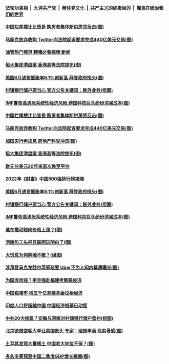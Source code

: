 ####  [法轮功真相](../../../../basic/blob/master/README.md?t=07141231) &nbsp;|&nbsp; [九评共产党](../../../../9ping.md/blob/master/README.md?t=07141231) &nbsp;|&nbsp; [解体党文化](../../../../jtdwh.md/blob/master/README.md?t=07141231)  &nbsp;|&nbsp; [共产主义的终极目的](../../../../gczydzjmd.md/blob/master/README.md?t=07141231) &nbsp;|&nbsp; [魔鬼在统治我们的世界](../../../../mgztzwmdsj.md/blob/master/README.md?t=07141231) 

#### [中国烂尾楼比比皆是 购房者集体断供房贷反击(图)](../pages/p5/1011671.md?t=07141231) 

#### [马斯克放弃收购 Twitter向法院起诉要求完成440亿美元交易(图)](../pages/p5/1011642.md?t=07141231) 

#### [油管热门频道 翻墙必看视频 新闻](http://45.76.130.85:81/youtube.html?07141231)

#### [恒大集团清盘案 香港高等法院提讯(图)](../pages/p5/1011667.md?t=07141231) 

#### [美国6月通货膨胀率9.1%创新高 拜登政府挠头(图)](../pages/p5/1011650.md?t=07141231) 

#### [村镇银行储户要当心 官方公告关键词：账外业务(组图)](../pages/p5/1011641.md?t=07141231) 

#### [IMF警告高通胀系统性经济风险 跨国科技巨头纷纷消减成本(图)](../pages/p5/1011623.md?t=07141231) 

#### [中国烂尾楼比比皆是 购房者集体断供房贷反击(图)](../pages/p5/1011671.md?t=07141231) 

#### [马斯克放弃收购 Twitter向法院起诉要求完成440亿美元交易(图)](../pages/p5/1011642.md?t=07141231) 

#### [加国央行再加息 房地产料受冲击(图)](../pages/p5/1011681.md?t=07141231) 

#### [恒大集团清盘案 香港高等法院提讯(图)](../pages/p5/1011667.md?t=07141231) 

#### [欧元兑美元20年来首次跌至平价](../pages/p5/1011656.md?t=07141231) 

#### [2022年《财富》中国500强排行榜揭晓](../pages/p5/1011652.md?t=07141231) 

#### [美国6月通货膨胀率9.1%创新高 拜登政府挠头(图)](../pages/p5/1011650.md?t=07141231) 

#### [村镇银行储户要当心 官方公告关键词：账外业务(组图)](../pages/p5/1011641.md?t=07141231) 

#### [IMF警告高通胀系统性经济风险 跨国科技巨头纷纷消减成本(图)](../pages/p5/1011623.md?t=07141231) 

#### [谁在推动猪肉价格上涨？(图)](../pages/p5/1011605.md?t=07141231) 

#### [河南包工头把互联网玩明白了(图)](../pages/p5/1011599.md?t=07141231) 

#### [大饥荒为何阴魂不散？(组图)](../pages/p5/1011594.md?t=07141231) 

#### [涉拜登马克龙舒尔茨等政要 Uber不为人知内幕遭曝光(图)](../pages/p5/1011528.md?t=07141231) 

#### [为国库找钱？李克强赴福建考察稳经济](../pages/p5/1011558.md?t=07141231) 

#### [中国稳楼市 推五千亿基建基金拉抬经济](../pages/p5/1011557.md?t=07141231) 

#### [印度人口将超越中国 中国经济根基已动摇](../pages/p5/1011556.md?t=07141231) 

#### [中共20大维稳？安徽与河南对村镇银行储户垫付(组图)](../pages/p5/1011552.md?t=07141231) 

#### [北京欲借空客大单让美国低头 专家：理想丰满 现实骨感(图)](../pages/p5/1011524.md?t=07141231) 

#### [土耳其发现大量稀土 中国老大地位不保？(图)](../pages/p5/1011523.md?t=07141231) 

#### [多名专家预测中国二季度GDP增长微弱(图)](../pages/p5/1011522.md?t=07141231) 

<img src='http://gfw-breaker.win/goodnews/indexes/p5.md' width='0px' height='0px'/>
